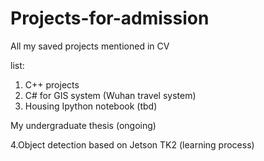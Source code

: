 # Projects-for-admission
All my saved projects mentioned in CV 

list:
1. C++ projects 
2. C# for GIS system (Wuhan travel system)
3. Housing Ipython notebook (tbd)

My undergraduate thesis (ongoing)

4.Object detection based on Jetson TK2 (learning process)

